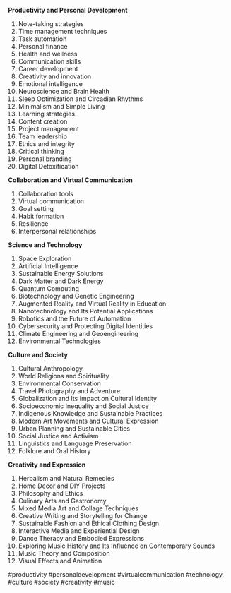 **Productivity and Personal Development**

1. Note-taking strategies
2. Time management techniques
3. Task automation
4. Personal finance
5. Health and wellness
6. Communication skills
7. Career development
8. Creativity and innovation
9. Emotional intelligence
10. Neuroscience and Brain Health
11. Sleep Optimization and Circadian Rhythms
12. Minimalism and Simple Living
13. Learning strategies
14. Content creation
15. Project management
16. Team leadership
17. Ethics and integrity
18. Critical thinking
19. Personal branding
20. Digital Detoxification

**Collaboration and Virtual Communication**

1. Collaboration tools
2. Virtual communication
3. Goal setting
4. Habit formation
5. Resilience
6. Interpersonal relationships

**Science and Technology**

1. Space Exploration
2. Artificial Intelligence
3. Sustainable Energy Solutions
4. Dark Matter and Dark Energy
5. Quantum Computing
6. Biotechnology and Genetic Engineering
7. Augmented Reality and Virtual Reality in Education
8. Nanotechnology and Its Potential Applications
9. Robotics and the Future of Automation
10. Cybersecurity and Protecting Digital Identities
11. Climate Engineering and Geoengineering
12. Environmental Technologies

**Culture and Society**

1. Cultural Anthropology
2. World Religions and Spirituality
3. Environmental Conservation
4. Travel Photography and Adventure
6. Globalization and Its Impact on Cultural Identity
7. Socioeconomic Inequality and Social Justice
8. Indigenous Knowledge and Sustainable Practices
9. Modern Art Movements and Cultural Expression
10. Urban Planning and Sustainable Cities
11. Social Justice and Activism
12. Linguistics and Language Preservation
13. Folklore and Oral History

**Creativity and Expression**

1. Herbalism and Natural Remedies
2. Home Decor and DIY Projects
3. Philosophy and Ethics
4. Culinary Arts and Gastronomy
5. Mixed Media Art and Collage Techniques
6. Creative Writing and Storytelling for Change
7. Sustainable Fashion and Ethical Clothing Design
8. Interactive Media and Experiential Design
9. Dance Therapy and Embodied Expressions
10. Exploring Music History and Its Influence on Contemporary Sounds
11. Music Theory and Composition
12. Visual Effects and Animation

#productivity #personaldevelopment #virtualcommunication #technology, #culture #society #creativity #music 